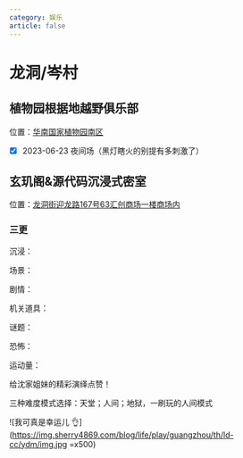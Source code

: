 ```yaml
---
category: 娱乐
article: false
---
```


# 龙洞/岑村

## 植物园根据地越野俱乐部

<span class="icon iconfont icon-locate"></span> 位置：<a href="https://ditu.amap.com/place/B0H35Z3NG3" target="_blank">华南国家植物园南区</a>

- [x] 2023-06-23 夜间场（黑灯瞎火的别提有多刺激了）

## 玄玑阁&源代码沉浸式密室

<span class="icon iconfont icon-locate"></span> 位置：<a href="https://ditu.amap.com/place/B0FFLPC8VF" target="_blank">龙洞街迎龙路167号63汇创商场一楼商场内</a>

### 三更

<div><p>沉浸：<el-rate model-value="4" disabled /></p></div>

<div><p>场景：<el-rate model-value="5" disabled /></p></div>

<div><p>剧情：<el-rate model-value="4" disabled /></p></div>

<div><p>机关道具：<el-rate model-value="2" disabled /></p></div>

<div><p>谜题：<el-rate model-value="2" disabled /></p></div>

<div><p>恐怖：<el-rate model-value="5" disabled /></p></div>

<div><p>运动量：<el-rate model-value="4" disabled /></p></div>

给沈家姐妹的精彩演绎点赞！

三种难度模式选择：天堂；人间；地狱，一刷玩的人间模式

![我可真是幸运儿 :ok_hand:](https://img.sherry4869.com/blog/life/play/guangzhou/th/ld-cc/ydm/img.jpg =x500)